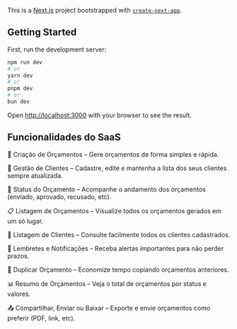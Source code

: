 This is a [Next.js](https://nextjs.org) project bootstrapped with [`create-next-app`](https://nextjs.org/docs/app/api-reference/cli/create-next-app).

## Getting Started

First, run the development server:

```bash
npm run dev
# or
yarn dev
# or
pnpm dev
# or
bun dev
```

Open [http://localhost:3000](http://localhost:3000) with your browser to see the result.

## Funcionalidades do SaaS

📄 Criação de Orçamentos – Gere orçamentos de forma simples e rápida.

👤 Gestão de Clientes – Cadastre, edite e mantenha a lista dos seus clientes sempre atualizada.

🔄 Status do Orçamento – Acompanhe o andamento dos orçamentos (enviado, aprovado, recusado, etc).

📋 Listagem de Orçamentos – Visualize todos os orçamentos gerados em um só lugar.

📇 Listagem de Clientes – Consulte facilmente todos os clientes cadastrados.

🔔 Lembretes e Notificações – Receba alertas importantes para não perder prazos.

📑 Duplicar Orçamento – Economize tempo copiando orçamentos anteriores.

📊 Resumo de Orçamentos – Veja o total de orçamentos por status e valores.

📤 Compartilhar, Enviar ou Baixar – Exporte e envie orçamentos como preferir (PDF, link, etc).

